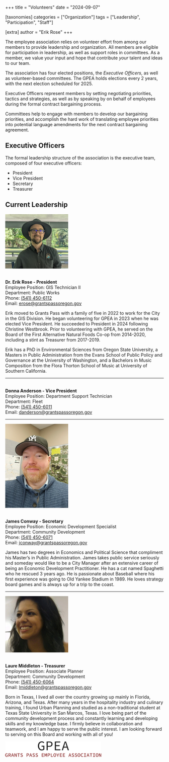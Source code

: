+++
title = "Volunteers"
date = "2024-09-07"

[taxonomies]
categories = ["Organization"]
tags = ["Leadership", "Participation", "Staff"]

[extra]
author = "Erik Rose"
+++

The employee association relies on volunteer effort from among our members to provide leadership and organization. All members are eligible for participation in leadership, as well as support roles in committees. As a member, we value your input and hope that contribute _your_ talent and ideas to our team.

The association has four elected positions, the _Executive Officers_, as well as volunteer-based committees. The GPEA holds elections every 2 years, with the next election scheduled for 2025.

Executive Officers represent members by setting negotiating priorities, tactics and strategies, as well as by speaking by on behalf of employees during the formal contract bargaining process.

Committees help to engage with members to develop our bargaining priorities, and accomplish the hard work of translating employee priorities into potential language amendments for the next contract bargaining agreement.

## Executive Officers

The formal leadership structure of the association is the executive team, composed of four executive officers:

- President
- Vice President
- Secretary
- Treasurer

## Current Leadership

<img src=/content/erikrose_portrait.png alt="Erik Rose Portrait" width="200">

\
**Dr. Erik Rose - President**\
Employee Position: GIS Technician II\
Department: Public Works\
Phone: <a href=tel:+15414506112>(541) 450-6112</a>\
Email: <a href=mailto:erose@grantspassoregon.gov>erose@grantspassoregon.gov</a>

Erik moved to Grants Pass with a family of five in 2022 to work for the City in the GIS Division. He began volunteering for GPEA in 2023 when he was elected Vice President. He succeeded to President in 2024 following Christine Westbrook. Prior to volunteering with GPEA, he served on the Board of the First Alternative Natural Foods Co-op from 2014-2020, including a stint as Treasurer from 2017-2019.

Erik has a PhD in Environmental Sciences from Oregon State University, a Masters in Public Administration from the Evans School of Public Policy and Governance at the University of Washington, and a Bachelors in Music Composition from the Flora Thorton School of Music at University of Southern California.

---

\
**Donna Anderson - Vice President**\
Employee Position: Department Support Technician\
Department: Fleet\
Phone: <a href=tel:+15414506011>(541) 450-6011</a>\
Email: <a href=mailto:danderson@grantspassoregon.gov>danderson@grantspassoregon.gov</a>

---

<img src=/content/jamesconway_portrait.jpg alt="James Conway Portrait" width="200">

\
**James Conway - Secretary**\
Employee Position: Economic Development Specialist\
Department: Community Development\
Phone: <a href=tel:+15414506071>(541) 450-6071</a>\
Email: <a href=mailto:jconway@grantspassoregon.gov>jconway@grantspassoregon.gov</a>

James has two degrees in Economics and Political Science that compliment his Master’s in Public Administration. James takes public service seriously and someday would like to be a City Manager after an extensive career of being an Economic Development Practitioner. He has a cat named Spaghetti who he rescued 3 years ago. He is passionate about Baseball where his first experience was going to Old Yankee Stadium in 1989. He loves strategy board games and is always up for a trip to the coast.

---

<img src=/content/lauremiddleton_portrait.png alt="Laure Middleton Portrait" width="200">

\
**Laure Middleton - Treasurer**\
Employee Position: Associate Planner\
Department: Community Development\
Phone: <a href=tel:+15414506064>(541) 450-6064</a>\
Email: <a href=mailto:lmiddleton@grantspassoregon.gov>lmiddleton@grantspassoregon.gov</a>

Born in Texas, I lived all over the country growing up mainly in Florida, Arizona, and Texas. After many years in the hospitality industry and culinary training, I found Urban Planning and studied as a non-traditional student at Texas State University in San Marcos, Texas. I love being part of the community development process and constantly learning and developing skills and my knowledge base. I firmly believe in collaboration and teamwork, and I am happy to serve the public interest. I am looking forward to serving on this Board and working with all of you!

![GPEA logo](../content/gpea_logo.png)
